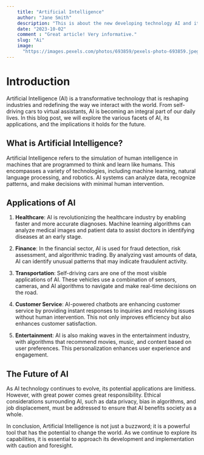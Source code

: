 ```yaml
---
    title: "Artificial Intelligence"
    author: "Jane Smith"
    description: "This is about the new developing technology AI and its uses."
    date: "2023-10-02"
    comment : "Great article! Very informative."
    slug: "Ai"
    image:
      "https://images.pexels.com/photos/693859/pexels-photo-693859.jpeg?auto=compress&cs=tinysrgb&w=1260&h=750&dpr=1"
---
```


# Introduction

Artificial Intelligence (AI) is a transformative technology that is reshaping industries and redefining the way we interact with the world. From self-driving cars to virtual assistants, AI is becoming an integral part of our daily lives. In this blog post, we will explore the various facets of AI, its applications, and the implications it holds for the future.

## What is Artificial Intelligence?

Artificial Intelligence refers to the simulation of human intelligence in machines that are programmed to think and learn like humans. This encompasses a variety of technologies, including machine learning, natural language processing, and robotics. AI systems can analyze data, recognize patterns, and make decisions with minimal human intervention.

## Applications of AI

1. **Healthcare**: AI is revolutionizing the healthcare industry by enabling faster and more accurate diagnoses. Machine learning algorithms can analyze medical images and patient data to assist doctors in identifying diseases at an early stage.

2. **Finance**: In the financial sector, AI is used for fraud detection, risk assessment, and algorithmic trading. By analyzing vast amounts of data, AI can identify unusual patterns that may indicate fraudulent activity.

3. **Transportation**: Self-driving cars are one of the most visible applications of AI. These vehicles use a combination of sensors, cameras, and AI algorithms to navigate and make real-time decisions on the road.

4. **Customer Service**: AI-powered chatbots are enhancing customer service by providing instant responses to inquiries and resolving issues without human intervention. This not only improves efficiency but also enhances customer satisfaction.

5. **Entertainment**: AI is also making waves in the entertainment industry, with algorithms that recommend movies, music, and content based on user preferences. This personalization enhances user experience and engagement.

## The Future of AI

As AI technology continues to evolve, its potential applications are limitless. However, with great power comes great responsibility. Ethical considerations surrounding AI, such as data privacy, bias in algorithms, and job displacement, must be addressed to ensure that AI benefits society as a whole.

In conclusion, Artificial Intelligence is not just a buzzword; it is a powerful tool that has the potential to change the world. As we continue to explore its capabilities, it is essential to approach its development and implementation with caution and foresight.